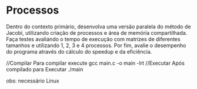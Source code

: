 # Processos

Dentro do contexto primário, desenvolva uma versão paralela do método de Jacobi, utilizando criação de processos e área de memória compartilhada. Faça testes avaliando o tempo de execução com matrizes de diferentes tamanhos e utilizando 1, 2, 3 e 4 processos. Por fim, avalie o desempenho do programa através do cálculo do speedup e da eficiência.

//Compilar
Para compilar execute gcc main.c -o main -lrt
//Executar
Após compilado para Executar ./main

obs: necessário Linux
